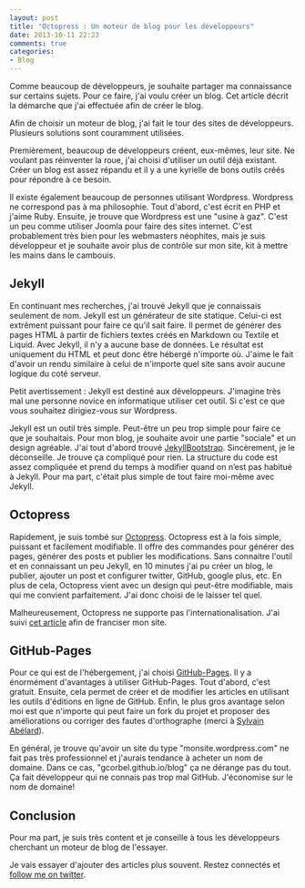 ```yaml
---
layout: post
title: "Octopress : Un moteur de blog pour les développeurs"
date: 2013-10-11 22:23
comments: true
categories:
- Blog
---
```


Comme beaucoup de développeurs, je souhaite partager ma connaissance sur certains sujets. Pour ce
faire, j'ai voulu créer un blog. Cet article décrit la démarche que j'ai effectuée afin de créer
le blog.

<!--more-->

Afin de choisir un moteur de blog, j'ai fait le tour des sites de développeurs. Plusieurs solutions
sont couramment utilisées.

Premièrement, beaucoup de développeurs créent, eux-mêmes, leur site. Ne voulant pas réinventer la
roue, j'ai choisi d'utiliser un outil déjà existant. Créer un blog est assez répandu et il y a une kyrielle de bons outils créés pour répondre à ce besoin.

Il existe également beaucoup de personnes utilisant Wordpress. Wordpress ne correspond pas à ma
philosophie. Tout d'abord, c'est écrit en PHP et j'aime Ruby. Ensuite, je trouve que Wordpress est
une "usine à gaz". C'est un peu comme utiliser Joomla pour faire des sites internet. C'est
probablement très bien pour les webmasters néophites, mais je suis développeur et je souhaite
avoir plus de contrôle sur mon site, kit à mettre les mains dans le cambouis.

Jekyll
------

En continuant mes recherches, j'ai trouvé Jekyll que je connaissais seulement de nom. Jekyll est un
générateur de site statique. Celui-ci est extrêment puissant pour faire ce qu'il sait faire. Il
permet de générer des pages HTML à partir de fichiers textes créés en Markdown ou Textile et Liquid.
Avec Jekyll, il n'y a aucune base de données. Le résultat est uniquement du HTML et peut donc
être hébergé n'importe où. J'aime le fait d'avoir un rendu similaire à celui de n'importe quel site
sans avoir aucune logique du coté serveur.

Petit avertissement : Jekyll est destiné aux développeurs. J'imagine très mal une personne novice en
informatique utiliser cet outil. Si c'est ce que vous souhaitez dirigiez-vous sur Wordpress.

Jekyll est un outil très simple. Peut-être un peu trop simple pour faire ce que je souhaitais. Pour
mon blog, je souhaite avoir une partie "sociale" et un design agréable. J'ai tout d'abord trouvé
[JekyllBootstrap](http://jekyllbootstrap.com/). Sincèrement, je le déconseille. Je trouve ça
compliqué pour rien. La structure du code est assez compliquée et prend du temps à modifier
quand on n’est pas habitué à Jekyll. Pour ma part, c'était plus simple de tout faire moi-même avec
Jekyll.

Octopress
---------

Rapidement, je suis tombé sur [Octopress](http://octopress.org/). Octopress est à
la fois simple, puissant et facilement modifiable. Il offre des commandes pour générer des pages,
générer des posts et publier les modifications. Sans connaitre l'outil et en connaissant un peu
Jekyll, en 10 minutes j'ai pu créer un blog, le publier, ajouter un post et configurer twitter,
GitHub, google plus, etc. En plus de cela, Octopress vient avec un design qui peut-être modifiable,
mais qui me convient parfaitement. J'ai donc choisi de le laisser tel quel.

Malheureusement, Octopress ne supporte pas l'internationalisation. J'ai suivi [cet article](http://lkdjiin.github.io/blog/2013/07/13/je-veux-mon-blog-octopress-en-francais/) afin de franciser mon site.

GitHub-Pages
------------

Pour ce qui est de l'hébergement, j'ai choisi [GitHub-Pages](http://pages.github.com/). Il y a
énormément d'avantages à utiliser GitHub-Pages. Tout d'abord, c'est gratuit. Ensuite, cela permet
de créer et de modifier les articles en utilisant les outils d'éditions en ligne de GitHub. Enfin,
le plus gros avantage selon moi est que n'importe qui peut faire un fork du projet et proposer des
améliorations ou corriger des fautes d'orthographe (merci à [Sylvain Abélard](https://twitter.com/abelar_s)).

En général, je trouve qu'avoir un site du type "monsite.wordpress.com" ne fait pas très professionnel
et j'aurais tendance à acheter un nom de domaine. Dans ce cas, "gcorbel.github.io/blog" ça ne dérange
pas du tout. Ça fait développeur qui ne connais pas trop mal GitHub. J'économise sur le nom de domaine!

Conclusion
----------

Pour ma part, je suis très content et je conseille à tous les développeurs cherchant un moteur de blog de l'essayer.

Je vais essayer d'ajouter des articles plus souvent. Restez connectés et [follow me on twitter](https://twitter.com/GuirecCorbel).
